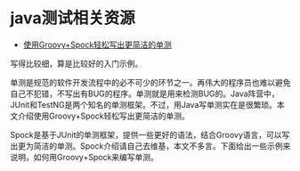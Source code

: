 # java测试相关资源

* [使用Groovy+Spock轻松写出更简洁的单测](https://www.cnblogs.com/lovesqcc/p/8647201.html)

写得比较细，算是比较好的入门示例。

单测是规范的软件开发流程中的必不可少的环节之一。再伟大的程序员也难以避免自己不犯错，不写出有BUG的程序。单测就是用来检测BUG的。Java阵营中，JUnit和TestNG是两个知名的单测框架。不过，用Java写单测实在是很繁琐。本文介绍使用Groovy+Spock轻松写出更简洁的单测。

Spock是基于JUnit的单测框架，提供一些更好的语法，结合Groovy语言，可以写出更为简洁的单测。Spock介绍请自己去维基，本文不多言。下面给出一些示例来说明，如何用Groovy+Spock来编写单测。
